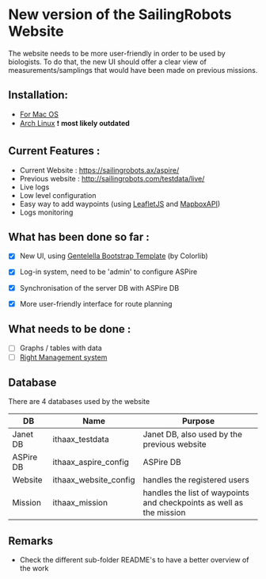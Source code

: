 # New version of the SailingRobots Website

The website needs to be more user-friendly in order to be used by biologists.
To do that, the new UI should offer a clear view of measurements/samplings that 
would have been made on previous missions.

## Installation:
* [For Mac OS](INSTALL_MAC_OS.md)
* [Arch Linux](https://github.com/AlandSailingRobots/SailingRobotsDocs/blob/master/Website%20on%20localhost%20guide.md) :exclamation: __most likely outdated__

## Current Features :
   -  Current Website : https://sailingrobots.ax/aspire/ 
   -  Previous website : http://sailingrobots.com/testdata/live/
   -  Live logs
   -  Low level configuration
   -  Easy way to add waypoints (using [LeafletJS](http://leafletjs.com) and [MapboxAPI](https://docs.mapbox.com/api/))
   -  Logs monitoring

## What has been done so far :
   - [x] New UI, using [Gentelella Bootstrap Template](https://github.com/ColorlibHQ/gentelella) (by Colorlib)
   - [x] Log-in system, need to be 'admin' to configure ASPire
   - [x] Synchronisation of the server DB with ASPire DB
   - [x] More user-friendly interface for route planning


## What needs to be done :
   - [ ] Graphs / tables with data
   - [ ] [Right Management system](pages/profile/README.md#Objectives)

## Database
There are 4 databases used by the website

| DB | Name | Purpose | 
| --- | ---- | ------- |
| Janet DB| ithaax_testdata | Janet DB, also used by the previous website |
| ASPire DB| ithaax_aspire_config | ASPire DB |
| Website | ithaax_website_config | handles the registered users |
| Mission | ithaax_mission | handles the list of waypoints and checkpoints as well as the mission |

## Remarks
   -  Check the different sub-folder README's to have a better overview of the work
   

